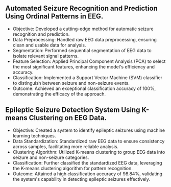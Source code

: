 ## Automated Seizure Recognition and Prediction Using Ordinal Patterns in EEG.
* Objective: Developed a cutting-edge method for automatic seizure recognition and prediction.
* Data Preprocessing: Handled raw EEG data preprocessing, ensuring clean and usable data for analysis.
* Segmentation: Performed sequential segmentation of EEG data to isolate relevant signal patterns.
* Feature Selection: Applied Principal Component Analysis (PCA) to select the most significant features, enhancing the model's efficiency and accuracy.
* Classification: Implemented a Support Vector Machine (SVM) classifier to distinguish between seizure and non-seizure events.
* Outcome: Achieved an exceptional classification accuracy of 100%, demonstrating the efficacy of the approach.

## Epileptic Seizure Detection System Using K-means Clustering on EEG Data.
* Objective: Created a system to identify epileptic seizures using machine learning techniques.
* Data Standardization: Standardized raw EEG data to ensure consistency across samples, facilitating more reliable analysis.
* Clustering Algorithm: Utilized K-means clustering to group EEG data into seizure and non-seizure categories.
* Classification: Further classified the standardized EEG data, leveraging the K-means clustering algorithm for pattern recognition.
* Outcome: Attained a high classification accuracy of 98.84%, validating the system's capability in detecting epileptic seizures effectively.
